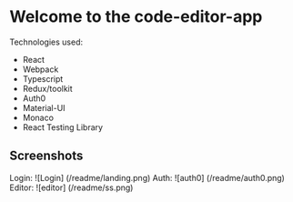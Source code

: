 # Welcome to the code-editor-app

Technologies used:
* React
* Webpack
* Typescript
* Redux/toolkit
* Auth0
* Material-UI
* Monaco
* React Testing Library

## Screenshots
Login: 
![Login] (/readme/landing.png)
Auth:
![auth0] (/readme/auth0.png)
Editor:
![editor] (/readme/ss.png)